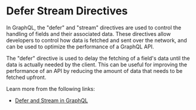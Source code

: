 # Defer Stream Directives

In GraphQL, the "defer" and "stream" directives are used to control the handling of fields and their associated data. These directives allow developers to control how data is fetched and sent over the network, and can be used to optimize the performance of a GraphQL API.

The "defer" directive is used to delay the fetching of a field's data until the data is actually needed by the client. This can be useful for improving the performance of an API by reducing the amount of data that needs to be fetched upfront.

Learn more from the following links:

- [Defer and Stream in GraphQL](https://the-guild.dev/graphql/yoga-server/docs/features/defer-stream)